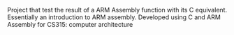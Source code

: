 Project that test the result of a ARM Assembly function with its C equivalent. Essentially an introduction to ARM assembly. 
Developed using C and ARM Assembly for CS315: computer architecture

